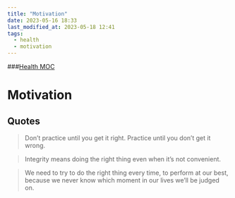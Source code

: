 ```yaml
---
title: "Motivation"
date: 2023-05-16 18:33
last_modified_at: 2023-05-18 12:41
tags:
  - health
  - motivation
---
```

###[Health MOC](Health%20MOC.md)

# Motivation

## Quotes

> Don’t practice until you get it right. Practice until you don’t get it wrong. 

> Integrity means doing the right thing even when it’s not convenient.

> We need to try to do the right thing every time, to perform at our best, because we never know which moment in our lives we’ll be judged on.


